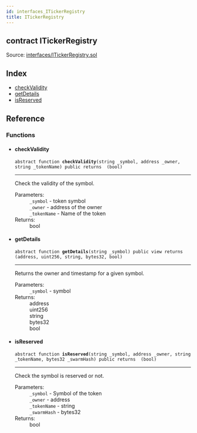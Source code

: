 ```yaml
---
id: interfaces_ITickerRegistry
title: ITickerRegistry
---
```


<div class="contract-doc"><div class="contract"><h2 class="contract-header"><span class="contract-kind">contract</span> ITickerRegistry</h2><div class="source">Source: <a href="git+https://github.com/PolymathNetwork/polymath-core/blob/v1.1.0/contracts/interfaces/ITickerRegistry.sol" target="_blank">interfaces/ITickerRegistry.sol</a></div></div><div class="index"><h2>Index</h2><ul><li><a href="interfaces_ITickerRegistry.html#checkValidity">checkValidity</a></li><li><a href="interfaces_ITickerRegistry.html#getDetails">getDetails</a></li><li><a href="interfaces_ITickerRegistry.html#isReserved">isReserved</a></li></ul></div><div class="reference"><h2>Reference</h2><div class="functions"><h3>Functions</h3><ul><li><div class="item function"><span id="checkValidity" class="anchor-marker"></span><h4 class="name">checkValidity</h4><div class="body"><code class="signature"><span>abstract </span>function <strong>checkValidity</strong><span>(string _symbol, address _owner, string _tokenName) </span><span>public </span><span>returns  (bool) </span></code><hr/><div class="description"><p>Check the validity of the symbol.</p></div><dl><dt><span class="label-parameters">Parameters:</span></dt><dd><div><code>_symbol</code> - token symbol</div><div><code>_owner</code> - address of the owner</div><div><code>_tokenName</code> - Name of the token</div></dd><dt><span class="label-return">Returns:</span></dt><dd>bool</dd></dl></div></div></li><li><div class="item function"><span id="getDetails" class="anchor-marker"></span><h4 class="name">getDetails</h4><div class="body"><code class="signature"><span>abstract </span>function <strong>getDetails</strong><span>(string _symbol) </span><span>public </span><span>view </span><span>returns  (address, uint256, string, bytes32, bool) </span></code><hr/><div class="description"><p>Returns the owner and timestamp for a given symbol.</p></div><dl><dt><span class="label-parameters">Parameters:</span></dt><dd><div><code>_symbol</code> - symbol</div></dd><dt><span class="label-return">Returns:</span></dt><dd>address</dd><dd>uint256</dd><dd>string</dd><dd>bytes32</dd><dd>bool</dd></dl></div></div></li><li><div class="item function"><span id="isReserved" class="anchor-marker"></span><h4 class="name">isReserved</h4><div class="body"><code class="signature"><span>abstract </span>function <strong>isReserved</strong><span>(string _symbol, address _owner, string _tokenName, bytes32 _swarmHash) </span><span>public </span><span>returns  (bool) </span></code><hr/><div class="description"><p>Check the symbol is reserved or not.</p></div><dl><dt><span class="label-parameters">Parameters:</span></dt><dd><div><code>_symbol</code> - Symbol of the token</div><div><code>_owner</code> - address</div><div><code>_tokenName</code> - string</div><div><code>_swarmHash</code> - bytes32</div></dd><dt><span class="label-return">Returns:</span></dt><dd>bool</dd></dl></div></div></li></ul></div></div></div>
